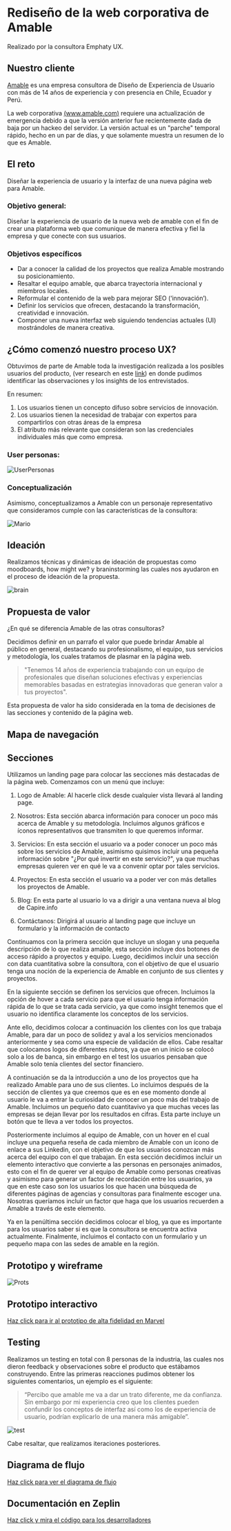 # Rediseño de la web corporativa de Amable
Realizado por la consultora Emphaty UX.


## Nuestro cliente

[Amable](http://www.amable.com/) es una empresa consultora de Diseño de Experiencia de
Usuario con más de 14 años de experiencia y con presencia en Chile, Ecuador y Perú.

La web corporativa [(www.amable.com)](http://www.amable.com/) requiere una actualización
de emergencia debido a que la versión anterior fue recientemente dada de baja por un hackeo
del servidor. La versión actual es un "parche" temporal rápido, hecho en un par de días,
y que solamente muestra un resumen de lo que es Amable.

## El reto
Diseñar la experiencia de usuario y la interfaz de una nueva página web para Amable.


### Objetivo general:
Diseñar la experiencia de usuario de la nueva web de amable con el fin de crear una plataforma web que comunique de manera efectiva y fiel la empresa y que conecte con sus usuarios.

### Objetivos específicos
- Dar a conocer la calidad de los proyectos que realiza Amable mostrando su posicionamiento.
- Resaltar el equipo amable, que abarca trayectoria internacional y miembros locales.
- Reformular el contenido de la web para  mejorar SEO (‘innovación’).
- Definir los servicios que ofrecen, destacando la transformación, creatividad e innovación.
- Componer una nueva interfaz web siguiendo tendencias actuales (UI) mostrándoles de manera creativa.

## ¿Cómo comenzó nuestro proceso UX? 
Obtuvimos de parte de Amable toda la investigación realizada a los posibles usuarios del producto, (ver research en este  [link](https://github.com/CrisEscobar/lim-2018-01-ux-web-amable/blob/master/documentos/research_web_amable.pdf)) en donde pudimos identificar las observaciones y los insights de los entrevistados.

En resumen:

1) Los usuarios tienen un concepto difuso sobre servicios de innovación.
2) Los usuarios tienen la necesidad de trabajar con expertos para compartirlos con otras áreas de la empresa
3) El atributo más relevante que consideran son las credenciales individuales más que como empresa.

### User personas:

![UserPersonas](https://crisescobar.files.wordpress.com/2018/10/user-p.png)

### Conceptualización

Asimismo, conceptualizamos a Amable con un personaje representativo que consideramos cumple con las características de la consultora:

![Mario](https://crisescobar.files.wordpress.com/2018/10/marito.png)

## Ideación

Realizamos técnicas y dinámicas de ideación de propuestas como moodboards, how might we? y braninstorming las cuales nos ayudaron en el proceso de ideación de la propuesta. 

![brain](https://crisescobar.files.wordpress.com/2018/10/img_20181016_154229138.jpg)

## Propuesta de valor 

¿En qué se diferencia Amable de las otras consultoras?

Decidimos definir en un parrafo el valor que puede brindar Amable al público en general, destacando su profesionalismo, el equipo, sus servicios y metodología, los cuales tratamos de plasmar en la página web.

> "Tenemos 14 años de experiencia trabajando con un equipo de profesionales que diseñan soluciones efectivas y experiencias memorables basadas en estrategias innovadoras que generan valor a tus proyectos".

Esta propuesta de valor ha sido considerada en la toma de decisiones de las secciones y contenido de la página web.

## Mapa de navegación

## Secciones
Utilizamos un landing page para colocar las secciones más destacadas de la página web. Comenzamos con un menú que incluye:
1) Logo de Amable: Al hacerle click desde cualquier vista llevará al landing page.

2) Nosotros: Esta sección abarca información para conocer un poco más acerca de Amable y su metodología. Incluimos algunos gráficos e íconos representativos que transmiten lo que queremos informar.

3) Servicios: En esta sección el usuario va a poder conocer un poco más sobre los servicios de Amable, asimismo quisimos incluir una pequeña información sobre "¿Por qué invertir en este servicio?", ya que muchas empresas quieren ver en qué le va a convenir optar por tales servicios.

4) Proyectos: En esta sección el usuario va a poder ver con más detalles los proyectos de Amable.

5) Blog: En esta parte al usuario lo va a dirigir a una ventana nueva al blog de Capire.info

6) Contáctanos: Dirigirá al usuario al landing page que incluye un formulario y la información de contacto

Continuamos con la primera sección que incluye un slogan y una pequeña descripción de lo que realiza amable, esta sección incluye dos botones de acceso rápido a proyectos y equipo.
Luego, decidimos incluir una sección con data cuantitativa sobre la consultora, con el objetivo de que el usuario tenga una noción de la experiencia de Amable en conjunto de sus clientes y proyectos.

En la siguiente sección se definen los servicios que ofrecen. Incluimos la opción de hover a cada servicio para que el usuario tenga información rápida de lo que se trata cada servicio, ya que como insight tenemos que el usuario no identifica claramente los conceptos de los servicios.

Ante ello, decidimos colocar a continuación los clientes con los que trabaja Amable, para dar un poco de solidez y aval a los servicios mencionados anteriormente y sea como una especie de validación de ellos. Cabe resaltar que colocamos logos de diferentes rubros, ya que en un inicio se colocó solo a los de banca, sin embargo en el test los usuarios pensaban que Amable solo tenía clientes del sector financiero.

A continuación se da la introducción a uno de los proyectos que ha realizado Amable para uno de sus clientes. Lo incluimos después de la sección de clientes ya que creemos que es en ese momento donde al usuario le va a entrar la curiosidad de conocer un poco más del trabajo de Amable. Incluimos un pequeño dato cuantitavivo ya que muchas veces las empresas se dejan llevar por los resultados en cifras. Esta parte incluye un botón que te lleva a ver todos los proyectos.

Posteriormente incluimos al equipo de Amable, con un hover en el cual incluye una pequeña reseña de cada miembro de Amable con un ícono de enlace a sus Linkedin, con el objetivo de que los usuarios conozcan más acerca del equipo con el que trabajan. 
En esta sección decidimos incluir un elemento interactivo que convierte a las personas en personajes animados, esto con el fin de querer ver al equipo de Amable como personas creativas y asimismo para generar un factor de recordación entre los usuarios, ya que en este caso son los usuarios los que hacen una búsqueda de diferentes páginas de agencias y consultoras para finalmente escoger una. Nosotras queríamos incluir un factor que haga que los usuarios recuerden a Amable a través de este elemento.

Ya en la penúltima sección decidimos colocar el blog, ya que es importante para los usuarios saber si es que la consultora se encuentra activa actualmente. Finalmente, incluimos el contacto con un formulario y un pequeño mapa con las sedes de amable en la región.


## Prototipo y wireframe

![Prots](https://crisescobar.files.wordpress.com/2018/10/prot.png)

## Prototipo interactivo
[Haz click para ir al prototipo de alta fidelidad en Marvel](https://marvelapp.com/a42f8ch/screen/49564446)


## Testing

Realizamos un testing en total con 8 personas de la industria, las cuales nos dieron feedback y observaciones sobre el producto que estábamos construyendo. Entre las primeras reacciones pudimos obtener los siguientes comentarios, un ejemplo es el siguiente:
> “Percibo que amable me va a dar un trato diferente, me da confianza. Sin embargo por mi experiencia creo que los clientes pueden confundir los conceptos de interfaz así como los de experiencia de usuario, podrían explicarlo de una manera más amigable”. 

![test](https://crisescobar.files.wordpress.com/2018/10/44695995_10160844359900265_5653927298148073472_o.jpg)

Cabe resaltar, que realizamos iteraciones posteriores.

## Diagrama de flujo
[Haz click para ver el diagrama de flujo]()

## Documentación en Zeplin 
[Haz click y mira el código para los desarrolladores]()




